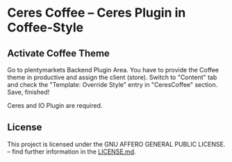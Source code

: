 # Ceres Coffee – Ceres Plugin in Coffee-Style

<div class="container-toc"></div>

## Activate Coffee Theme

Go to plentymarkets Backend Plugin Area. You have to provide the Coffee theme in productive and assign the client (store). Switch to "Content" tab and check the "Template: Override Style" entry in "CeresCoffee" section. Save, finished!

<div class="alert alert-info" role="alert">
    Ceres and IO Plugin are required.
</div>

## License

This project is licensed under the GNU AFFERO GENERAL PUBLIC LICENSE. – find further information in the [LICENSE.md](https://github.com/plentymarkets/plugin-ceres/blob/stable/LICENSE.md).
